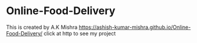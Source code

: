 # Online-Food-Delivery
This is created by A.K Mishra
https://ashish-kumar-mishra.github.io/Online-Food-Delivery/ click at http to see my project
